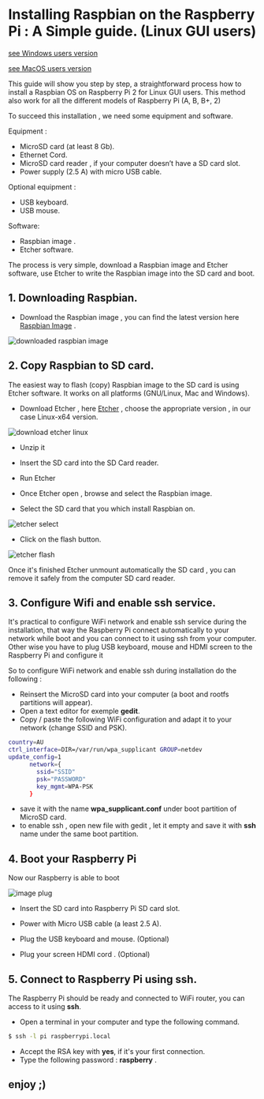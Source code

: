 # Installing Raspbian on the Raspberry Pi : A Simple guide. (Linux GUI users)

[see Windows users version](https://github.com/opendevices/iot.apps/blob/master/doc/od-iot-raspbian-rpi-zero-windows.md)

[see MacOS users version](https://github.com/opendevices/iot.apps/blob/master/doc/)

This guide will show you step by step, a straightforward process how to install a Raspbian OS  on
Raspberry Pi 2 for Linux GUI users. This method also work for all the different models of Raspberry Pi (A, B, B+, 2)


To succeed this installation , we need some equipment and software.

Equipment :

 - MicroSD card (at least 8 Gb).
 - Ethernet Cord.
 - MicroSD card reader , if your computer doesn’t have a SD card slot.
 - Power supply (2.5 A) with micro USB cable.

Optional equipment :
 - USB keyboard.
 - USB mouse.

Software:
 - Raspbian image .
 - Etcher software.

The process is very simple, download a Raspbian image and Etcher software,
use Etcher to write the Raspbian image into the SD card  and boot.


## 1. Downloading Raspbian.

  - Download the Raspbian image ,  you can find the latest version here [Raspbian Image](https://www.raspberrypi.org/downloads/raspbian/) .


![downloaded raspbian image](https://github.com/opendevices/iot.apps/blob/master/doc/img/RaspbianDownload.png)

## 2. Copy Raspbian  to SD card.

The easiest way to flash (copy) Raspbian image to the SD card is using  Etcher software. It works on
all platforms (GNU/Linux, Mac and Windows).

  - Download Etcher , here [Etcher](https://etcher.io/) , choose the appropriate  version , in our case Linux-x64 version.

![download etcher linux](https://github.com/opendevices/iot.apps/blob/master/doc/img/EtcherDownload.png)

  - Unzip it
  - Insert the SD card into the SD Card reader.
  - Run Etcher

  - Once Etcher open , browse and select the Raspbian image.
  - Select the SD card that you which install Raspbian on.

![etcher select](https://github.com/opendevices/iot.apps/blob/master/doc/img/EtcherSelect.png)

  - Click on the flash button.

![etcher flash](https://github.com/opendevices/iot.apps/blob/master/doc/img/EtcherFlash.png)

Once it's finished  Etcher unmount automatically the SD card   , you can  remove it safely  from the computer
SD card reader.

## 3. Configure Wifi and enable ssh service.
It's practical to configure WiFi network and enable ssh service during the installation,
that way the Raspberry Pi connect automatically to your network while boot
and you can connect to it using ssh from your computer.
Other wise you have to plug USB keyboard, mouse and HDMI screen to the Raspberry Pi and configure it

So to configure WiFi network and enable ssh during installation do the following :
 - Reinsert the MicroSD card into your computer (a boot and rootfs partitions will appear).
 - Open a text editor for exemple **gedit**.
 - Copy / paste the following WiFi configuration and adapt it to your network (change SSID and PSK).

 ```bash
 country=AU
 ctrl_interface=DIR=/var/run/wpa_supplicant GROUP=netdev
 update_config=1
       network={
         ssid="SSID"
         psk="PASSWORD"
         key_mgmt=WPA-PSK
       }
 ```
 - save it with the name **wpa_supplicant.conf** under boot partition of MicroSD card.
 - to enable ssh , open new file with gedit , let it empty and save it with **ssh** name under the same boot partition.

## 4. Boot your Raspberry Pi

Now our Raspberry is able to boot

![image plug ]()

- Insert the SD card into Raspberry Pi SD card slot.
- Power with Micro USB cable (a least 2.5 A).

- Plug the USB keyboard and mouse. (Optional)
- Plug your screen  HDMI cord . (Optional)

## 5. Connect to Raspberry Pi using ssh.

The Raspberry Pi should be ready and connected to WiFi router, you can access to it using **ssh**.

  - Open a terminal in your computer and type the following command.

  ```bash
  $ ssh -l pi raspberrypi.local
  ```

  - Accept the RSA key with **yes**, if it's your first connection.
  - Type the following password  : **raspberry** .

 enjoy  ;)
---


